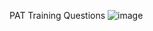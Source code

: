 PAT Training Questions
![image](https://github.com/Nilay-rawal1/PAT-Training/assets/98951434/b08b3e87-e82c-4a81-9db9-fb2f2420e9ca)
